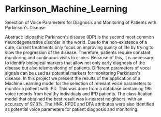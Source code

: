 # Parkinson_Machine_Learning

Selection of Voice Parameters for Diagnosis and Monitoring of Patients with Parkinson's Disease

Abstract: Idiopathic Parkinson's disease (IDP) is the second most common neurodegenerative disorder in the world. Due to the non-existence of a cure, current treatments only focus on improving quality of life by trying to slow the progression of the disease. Therefore, patients require constant monitoring and continuous visits to clinics. Because of this, it is necessary to identify biological markers that allow not only early diagnosis of the disease but also telemonitoring of patients. Different parameters of vocal signals can be used as potential markers for monitoring Parkinson's disease. In this project we present the results of the application of a Machine Learning model for the selection of relevant voice parameters to monitor a patient with IPD. This was done from a database containing 195 voice records from healthy individuals and IPD patients. The classification model that obtained the best result was k-nearest neighbors, with an accuracy of 97.8%. The HNR, RPDE and DFA attributes were also identified as potential voice parameters for patient diagnosis and monitoring.
